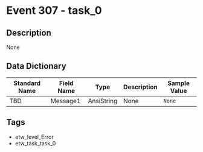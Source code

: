 # Event 307 - task_0

## Description
None

## Data Dictionary
|Standard Name|Field Name|Type|Description|Sample Value|
|---|---|---|---|---|
|TBD|Message1|AnsiString|None|`None`|

## Tags
* etw_level_Error
* etw_task_task_0